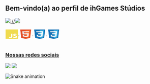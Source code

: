 ## Bem-vindo(a) ao perfil de ihGames Stúdios

 <div>
   <a href="https://github.com/ihGames-Studios">
   <img height="180em" src="https://github-readme-stats.vercel.app/api?username=ihGames-Studios&show_icons=true&theme=tokyonight&include_all_commits=true&count_private=true"/>
   //<img height="180em" src="https://github-readme-stats.vercel.app/api/top-langs/?username=ihGames-Studios&layout=compact&langs_count=6&theme=tokyonight"/>

</div>
<div style="display: inline_block"><br>
 
  <img align="center" alt="Js" height="30" width="40" src="https://raw.githubusercontent.com/devicons/devicon/master/icons/javascript/javascript-plain.svg">
  <img align="center" alt="HTML" height="30" width="40" src="https://raw.githubusercontent.com/devicons/devicon/master/icons/html5/html5-original.svg">
  <img align="center" alt="CSS" height="30" width="40" src="https://raw.githubusercontent.com/devicons/devicon/master/icons/css3/css3-original.svg">
  <img align="center" alt="Gamemaker" height="30" width="40" src="https://raw.githubusercontent.com/devicons/devicon/master/icons/css3/css3-original.svg">
</div>
 
 <br>
 
  ### Nossas  redes sociais
 
<div> 

<a href="https://www.instagram.com/ihgamesstudios/" target="_blank"><img src="https://img.shields.io/badge/-Instagram-%23E4405F?style=for-the-badge&logo=instagram&logoColor=white" target="_blank"></a>
 <a href = "mailto:ihgamesstudios@outlook.com"><img src="https://img.shields.io/badge/Outlook-0078D4?style=for-the-badge&logo=microsoft-outlook&logoColor=white" target="_blank"></a>

 
  ![Snake animation](https://github.com/ihGames-Studios/ihGames-Studios/blob/output/github-contribution-grid-snake.svg)

</div>
